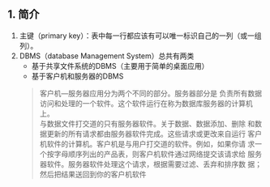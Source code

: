 ## 1. 简介
1. 主键（primary key）：表中每一行都应该有可以唯一标识自己的一列（或一组列）。
2. DBMS（database Management System）总共有两类
    - 基于共享文件系统的DBMS（主要用于简单的桌面应用）
    - 基于客户机和服务器的DBMS  
    >客户机—服务器应用分为两个不同的部分。服务器部分是
    负责所有数据访问和处理的一个软件。这个软件运行在称为数据库服务器的计算机上。  
    与数据文件打交道的只有服务器软件。关于数据、数据添加、删除
    和数据更新的所有请求都由服务器软件完成。这些请求或更改来自运行
    客户机软件的计算机。客户机是与用户打交道的软件。例如，如果你请
    求一个按字母顺序列出的产品表，则客户机软件通过网络提交该请求给
    服务器软件。服务器软件处理这个请求，根据需要过滤、丢弃和排序数
    据；然后把结果送回到你的客户机软件